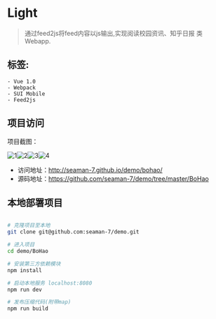 # Light

>  通过feed2js将feed内容以js输出,实现阅读校园资讯、知乎日报 类 Webapp.

## 标签:
	- Vue 1.0
	- Webpack
	- SUI Mobile
	- Feed2js

## 项目访问
项目截图：

![1](http://ww1.sinaimg.cn/large/0060lm7Tgw1f8rlrx4lkij30aa0idtae.jpg)![2](http://ww2.sinaimg.cn/large/0060lm7Tgw1f8rlrwzl2hj30ab0i9jrw.jpg)![3](http://ww4.sinaimg.cn/large/0060lm7Tgw1f8rlrwizi6j30aa0ib3z0.jpg)![4](http://ww4.sinaimg.cn/large/0060lm7Tgw1f8rlrxbx48j30ab0iewf2.jpg)
* 访问地址：http://seaman-7.github.io/demo/bohao/
* 源码地址：https://github.com/seaman-7/demo/tree/master/BoHao

## 本地部署项目

``` bash

# 克隆项目至本地
git clone git@github.com:seaman-7/demo.git

# 进入项目
cd demo/BoHao

# 安装第三方依赖模块
npm install

# 启动本地服务 localhost:8080
npm run dev

# 发布压缩代码(附带map)
npm run build

```


